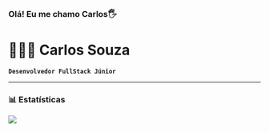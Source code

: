 
### Olá! Eu me chamo Carlos🖐️

# 👨🏻‍💻 Carlos Souza

**`Desenvolvedor FullStack Júnior`**




---

### 📊 Estatísticas

</p>

<p align="left">
<img  float="left" src="https://github-readme-stats.vercel.app/api/top-langs/?username=Carlosfzdev&theme=tokyonight&show_icons=true" />

</p>
